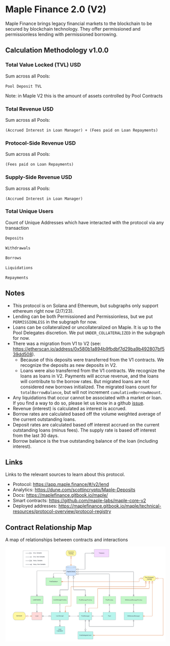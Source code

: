 # Maple Finance 2.0 (V2)

Maple Finance brings legacy financial markets to the blockchain to be secured by blockchain technology. They offer permissioned and permissionless lending with permissioned borrowing.

## Calculation Methodology v1.0.0

### Total Value Locked (TVL) USD

Sum across all Pools:

`Pool Deposit TVL`

Note: in Maple V2 this is the amount of assets controlled by Pool Contracts

### Total Revenue USD

Sum across all Pools:

`(Accrued Interest in Loan Manager) + (Fees paid on Loan Repayments)`

### Protocol-Side Revenue USD

Sum across all Pools:

`(Fees paid on Loan Repayments)`

### Supply-Side Revenue USD

Sum across all Pools:

`(Accrued Interest in Loan Manager)`

### Total Unique Users

Count of Unique Addresses which have interacted with the protocol via any transaction

`Deposits`

`Withdrawals`

`Borrows`

`Liquidations`

`Repayments`

## Notes

- This protocol is on Solana and Ethereum, but subgraphs only support ethereum right now (2/7/23).
- Lending can be both Permissioned and Permissionless, but we put `PERMISSIONLESS` in the subgraph for now.
- Loans can be collateralized or uncollateralized on Maple. It is up to the Pool Delegates discretion. We put `UNDER_COLLATERALIZED` in the subgraph for now.
- There was a migration from V1 to V2 (see: https://etherscan.io/address/0x580b1a894b9fbdbf7d29ba9b492807bf539dd508).
  - Because of this deposits were transferred from the V1 contracts. We recognize the deposits as new deposits in V2.
  - Loans were also transferred from the V1 contracts. We recognize the loans as loans in V2. Payments will accrue revenue, and the loans will contribute to the borrow rates. But migrated loans are not considered new borrows initialized. The migrated loans count for `totalBorrowBalance`, but will not increment `cumulativeBorrowAmount`.
- Any liquidations that occur cannot be associated with a market or loan. If you find a way to do so, please let us know in a github [issue](https://github.com/messari/subgraphs/issues/new?assignees=bye43&labels=bug&template=bug_report.md&title=%23bug%3B+concise+title).
- Revenue (interest) is calculated as interest is accrued.
- Borrow rates are calculated based off the volume weighted average of the current outstanding loans.
- Deposit rates are calculated based off interest accrued on the current outstanding loans (minus fees). The supply rate is based off interest from the last 30 days.
- Borrow balance is the true outstanding balance of the loan (including interest).

## Links

Links to the relevant sources to learn about this protocol.

- Protocol: https://app.maple.finance/#/v2/lend
- Analytics: https://dune.com/scottincrypto/Maple-Deposits
- Docs: https://maplefinance.gitbook.io/maple/
- Smart contracts: https://github.com/maple-labs/maple-core-v2
- Deployed addresses: https://maplefinance.gitbook.io/maple/technical-resources/protocol-overview/protocol-registry

## Contract Relationship Map

A map of relationships between contracts and interactions

![Maple Finance 2.0 Contract Relationship Map](../../docs/images/protocols/maple-v2.png)
